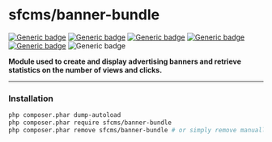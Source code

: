 # sfcms/banner-bundle

[![Generic badge](https://img.shields.io/badge/Sfcms-v.6.4-purple.svg)](https://github.com/Sebastien74/SFCMS-6)
[![Generic badge](https://img.shields.io/badge/Version-1-green.svg)](https://github.com/Sebastien74/SFCMS-6)
[![Generic badge](https://img.shields.io/badge/License-MIT-blue.svg)](https://github.com/Sebastien74/MIT-LICENSE/blob/main/LICENSE.md)
[![Generic badge](https://img.shields.io/badge/Author-Sébastien%20FOURNIER-blue.svg)](https://github.com/Sebastien74)
[![Generic badge](https://img.shields.io/badge/Contributor-1-blue.svg)](https://github.com/Sebastien74)
![Generic badge](https://img.shields.io/badge/PHP-8.3-red.svg)

**Module used to create and display advertising banners and retrieve statistics on the number of views and clicks.**

---

### Installation

```bash
php composer.phar dump-autoload
php composer.phar require sfcms/banner-bundle
php composer.phar remove sfcms/banner-bundle # or simply remove manually sfcms/banner-bundle row in composer.json
```